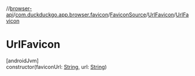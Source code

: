 //[browser-api](../../../../index.md)/[com.duckduckgo.app.browser.favicon](../../index.md)/[FaviconSource](../index.md)/[UrlFavicon](index.md)/[UrlFavicon](-url-favicon.md)

# UrlFavicon

[androidJvm]\
constructor(faviconUrl: [String](https://kotlinlang.org/api/latest/jvm/stdlib/kotlin/-string/index.html), url: [String](https://kotlinlang.org/api/latest/jvm/stdlib/kotlin/-string/index.html))
